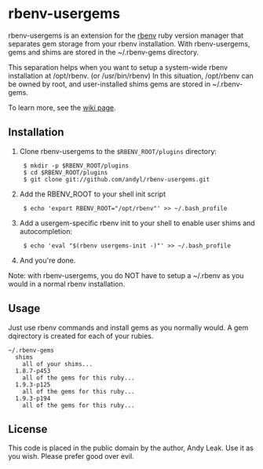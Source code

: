 # rbenv-usergems

rbenv-usergems is an extension for the [rbenv][rbenv] ruby version manager that
separates gem storage from your rbenv installation.  With rbenv-usergems, gems
and shims are stored in the ~/.rbenv-gems directory.

This separation helps when you want to setup a system-wide rbenv installation
at /opt/rbenv.  (or /usr/bin/rbenv)  In this situation, /opt/rbenv can be owned 
by root, and user-installed shims gems are stored in ~/.rbenv-gems.

To learn more, see the [wiki page](https://github.com/andyl/rbenv-usergems/wiki).

## Installation

1. Clone rbenv-usergems to the `$RBENV_ROOT/plugins` directory:

        $ mkdir -p $RBENV_ROOT/plugins
        $ cd $RBENV_ROOT/plugins
        $ git clone git://github.com/andyl/rbenv-usergems.git

2. Add the RBENV_ROOT to your shell init script

        $ echo 'export RBENV_ROOT="/opt/rbenv"' >> ~/.bash_profile

3. Add a usergem-specific rbenv init to your shell to enable user shims and autocompletion:

        $ echo 'eval "$(rbenv usergems-init -)"' >> ~/.bash_profile

4. And you're done.

Note: with rbenv-usergems, you do NOT have to setup a ~/.rbenv as you would in a normal rbenv installation.

## Usage

Just use rbenv commands and install gems as you normally would.  A gem dqirectory
is created for each of your rubies.

    ~/.rbenv-gems
      shims
        all of your shims...
      1.8.7-p453
        all of the gems for this ruby...
      1.9.3-p125
        all of the gems for this ruby...
      1.9.3-p194
        all of the gems for this ruby...

## License

This code is placed in the public domain by the author, Andy Leak. Use it as
you wish. Please prefer good over evil.

[rbenv]: http://github.com/sstephenson/rbenv
